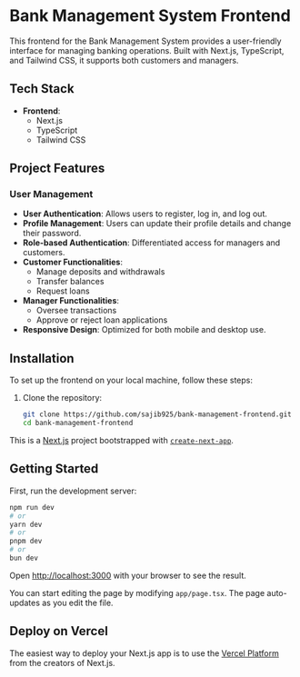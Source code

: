 # Bank Management System Frontend

This frontend for the Bank Management System provides a user-friendly interface for managing banking operations. Built with Next.js, TypeScript, and Tailwind CSS, it supports both customers and managers.

## Tech Stack

- **Frontend**:
  - Next.js
  - TypeScript
  - Tailwind CSS

## Project Features

### User Management
- **User Authentication**: Allows users to register, log in, and log out.
- **Profile Management**: Users can update their profile details and change their password.
- **Role-based Authentication**: Differentiated access for managers and customers.
- **Customer Functionalities**:
    - Manage deposits and withdrawals
    - Transfer balances
    - Request loans
- **Manager Functionalities**:
    - Oversee transactions
    - Approve or reject loan applications
- **Responsive Design**: Optimized for both mobile and desktop use.


## Installation

To set up the frontend on your local machine, follow these steps:

1. Clone the repository:
   ```bash
   git clone https://github.com/sajib925/bank-management-frontend.git
   cd bank-management-frontend
This is a [Next.js](https://nextjs.org/) project bootstrapped with [`create-next-app`](https://github.com/vercel/next.js/tree/canary/packages/create-next-app).

## Getting Started

First, run the development server:

```bash
npm run dev
# or
yarn dev
# or
pnpm dev
# or
bun dev
```

Open [http://localhost:3000](http://localhost:3000) with your browser to see the result.

You can start editing the page by modifying `app/page.tsx`. The page auto-updates as you edit the file.


## Deploy on Vercel

The easiest way to deploy your Next.js app is to use the [Vercel Platform](https://vercel.com/new?utm_medium=default-template&filter=next.js&utm_source=create-next-app&utm_campaign=create-next-app-readme) from the creators of Next.js.


